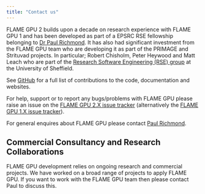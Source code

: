 ```yaml
---
title: "Contact us"
---
```


FLAME GPU 2 builds upon a decade on research experience with FLAME GPU 1 and has been developed as part of a EPSRC RSE fellowship belonging to [Dr Paul Richmond](http://paulrichmond.shef.ac.uk/). It has also had significant investment from the FLAME GPU team who are developing it as part of the PRIMAGE and Strituvad projects. In particular; Robert Chisholm, Peter Heywood and Matt Leach who are part of the [Research Software Engineering (RSE) group](https://rse.shef.ac.uk/) at the University of Sheffield. 

See [GitHub](https://github.com/FLAMEGPU) for a full list of contributions to the code, documentation and websites.

For help, support or to report any bugs/problems with FLAME GPU please raise an issue on the [FLAME GPU 2.X issue tracker](https://github.com/FLAMEGPU/FLAMEGPU2/issues) (alternatively the [FLAME GPU 1.X issue tracker](https://github.com/FLAMEGPU/FLAMEGPU/issues/290)).

For general enquires about FLAME GPU please contact [Paul Richmond](http://paulrichmond.shef.ac.uk/).


## Commercial Consultancy and Research Collaborations

FLAME GPU development relies on ongoing research and commercial projects. We have worked on a broad range of projects to apply FLAME GPU. If you want to work with the FLAME GPU team then please contact Paul to discuss this.
